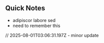 ## Quick Notes

- adipiscor labore sed
- need to remember this

// 2025-08-01T03:06:31.197Z - minor update